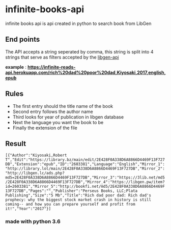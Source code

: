 # infinite-books-api
infinite books api is api created in python to search book from LibGen

## End points
The API accepts a string seperated by comma, this string is split into 4 strings that serve as filters accepted by the [libgen-api](https://pypi.org/project/libgen-api/)

**example** : **https://infinite-reads-api.herokuapp.com/rich%20dad%20poor%20dad,Kiyosaki,2017,english,epub**

## Rules
- The first entry should the title name of the book
- Second entry follows the author name
- Third looks for year of publication in libgen database
- Next the language you want the book to be
- Finally the extension of the file

## Result
`
[{"Author":"Kiyosaki,Robert T","Edit":"https://library.bz/main/edit/2E428F0A338D6A8866D4469F13F727DB","Extension":"epub","ID":"2603381","Language":"English","Mirror_1":"http://library.lol/main/2E428F0A338D6A8866D4469F13F727DB","Mirror_2":"http://libgen.lc/ads.php?md5=2E428F0A338D6A8866D4469F13F727DB","Mirror_3":"https://3lib.net/md5/2E428F0A338D6A8866D4469F13F727DB","Mirror_4":"https://libgen.pw/item?id=2603381","Mirror_5":"http://bookfi.net/md5/2E428F0A338D6A8866D4469F13F727DB","Pages":"","Publisher":"Perseus Books, LLC;Plata Publishing","Size":"5 Mb","Title":"Rich dad poor dad: Rich dad's prophecy: why the biggest stock market crash in history is still coming-- and how you can prepare yourself and profit from it!","Year":"2017"}]
`

### made with python 3.6
